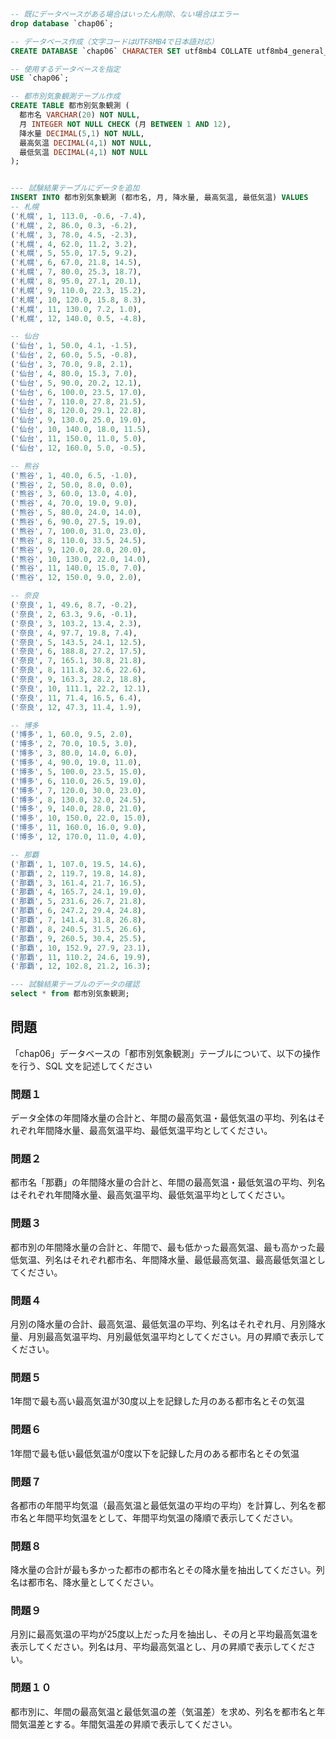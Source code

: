 ```sql
-- 既にデータベースがある場合はいったん削除、ない場合はエラー
drop database `chap06`;

-- データベース作成（文字コードはUTF8MB4で日本語対応）
CREATE DATABASE `chap06` CHARACTER SET utf8mb4 COLLATE utf8mb4_general_ci;

-- 使用するデータベースを指定
USE `chap06`;

-- 都市別気象観測テーブル作成
CREATE TABLE 都市別気象観測 (
  都市名 VARCHAR(20) NOT NULL,
  月 INTEGER NOT NULL CHECK (月 BETWEEN 1 AND 12),
  降水量 DECIMAL(5,1) NOT NULL,
  最高気温 DECIMAL(4,1) NOT NULL,
  最低気温 DECIMAL(4,1) NOT NULL
);


--- 試験結果テーブルにデータを追加
INSERT INTO 都市別気象観測 (都市名, 月, 降水量, 最高気温, 最低気温) VALUES
-- 札幌
('札幌', 1, 113.0, -0.6, -7.4),
('札幌', 2, 86.0, 0.3, -6.2),
('札幌', 3, 78.0, 4.5, -2.3),
('札幌', 4, 62.0, 11.2, 3.2),
('札幌', 5, 55.0, 17.5, 9.2),
('札幌', 6, 67.0, 21.8, 14.5),
('札幌', 7, 80.0, 25.3, 18.7),
('札幌', 8, 95.0, 27.1, 20.1),
('札幌', 9, 110.0, 22.3, 15.2),
('札幌', 10, 120.0, 15.8, 8.3),
('札幌', 11, 130.0, 7.2, 1.0),
('札幌', 12, 140.0, 0.5, -4.8),

-- 仙台
('仙台', 1, 50.0, 4.1, -1.5),
('仙台', 2, 60.0, 5.5, -0.8),
('仙台', 3, 70.0, 9.8, 2.1),
('仙台', 4, 80.0, 15.3, 7.0),
('仙台', 5, 90.0, 20.2, 12.1),
('仙台', 6, 100.0, 23.5, 17.0),
('仙台', 7, 110.0, 27.8, 21.5),
('仙台', 8, 120.0, 29.1, 22.8),
('仙台', 9, 130.0, 25.0, 19.0),
('仙台', 10, 140.0, 18.0, 11.5),
('仙台', 11, 150.0, 11.0, 5.0),
('仙台', 12, 160.0, 5.0, -0.5),

-- 熊谷
('熊谷', 1, 40.0, 6.5, -1.0),
('熊谷', 2, 50.0, 8.0, 0.0),
('熊谷', 3, 60.0, 13.0, 4.0),
('熊谷', 4, 70.0, 19.0, 9.0),
('熊谷', 5, 80.0, 24.0, 14.0),
('熊谷', 6, 90.0, 27.5, 19.0),
('熊谷', 7, 100.0, 31.0, 23.0),
('熊谷', 8, 110.0, 33.5, 24.5),
('熊谷', 9, 120.0, 28.0, 20.0),
('熊谷', 10, 130.0, 22.0, 14.0),
('熊谷', 11, 140.0, 15.0, 7.0),
('熊谷', 12, 150.0, 9.0, 2.0),

-- 奈良
('奈良', 1, 49.6, 8.7, -0.2),
('奈良', 2, 63.3, 9.6, -0.1),
('奈良', 3, 103.2, 13.4, 2.3),
('奈良', 4, 97.7, 19.8, 7.4),
('奈良', 5, 143.5, 24.1, 12.5),
('奈良', 6, 188.8, 27.2, 17.5),
('奈良', 7, 165.1, 30.8, 21.8),
('奈良', 8, 111.8, 32.6, 22.6),
('奈良', 9, 163.3, 28.2, 18.8),
('奈良', 10, 111.1, 22.2, 12.1),
('奈良', 11, 71.4, 16.5, 6.4),
('奈良', 12, 47.3, 11.4, 1.9),

-- 博多
('博多', 1, 60.0, 9.5, 2.0),
('博多', 2, 70.0, 10.5, 3.0),
('博多', 3, 80.0, 14.0, 6.0),
('博多', 4, 90.0, 19.0, 11.0),
('博多', 5, 100.0, 23.5, 15.0),
('博多', 6, 110.0, 26.5, 19.0),
('博多', 7, 120.0, 30.0, 23.0),
('博多', 8, 130.0, 32.0, 24.5),
('博多', 9, 140.0, 28.0, 21.0),
('博多', 10, 150.0, 22.0, 15.0),
('博多', 11, 160.0, 16.0, 9.0),
('博多', 12, 170.0, 11.0, 4.0),

-- 那覇
('那覇', 1, 107.0, 19.5, 14.6),
('那覇', 2, 119.7, 19.8, 14.8),
('那覇', 3, 161.4, 21.7, 16.5),
('那覇', 4, 165.7, 24.1, 19.0),
('那覇', 5, 231.6, 26.7, 21.8),
('那覇', 6, 247.2, 29.4, 24.8),
('那覇', 7, 141.4, 31.8, 26.8),
('那覇', 8, 240.5, 31.5, 26.6),
('那覇', 9, 260.5, 30.4, 25.5),
('那覇', 10, 152.9, 27.9, 23.1),
('那覇', 11, 110.2, 24.6, 19.9),
('那覇', 12, 102.8, 21.2, 16.3);

--- 試験結果テーブルのデータの確認
select * from 都市別気象観測;

```

## 問題

「chap06」データベースの「都市別気象観測」テーブルについて、以下の操作を行う、SQL 文を記述してください  
  

### 問題１

データ全体の年間降水量の合計と、年間の最高気温・最低気温の平均、列名はそれぞれ年間降水量、最高気温平均、最低気温平均としてください。

### 問題２

都市名「那覇」の年間降水量の合計と、年間の最高気温・最低気温の平均、列名はそれぞれ年間降水量、最高気温平均、最低気温平均としてください。

### 問題３

都市別の年間降水量の合計と、年間で、最も低かった最高気温、最も高かった最低気温、列名はそれぞれ都市名、年間降水量、最低最高気温、最高最低気温としてください。

### 問題４

月別の降水量の合計、最高気温、最低気温の平均、列名はそれぞれ月、月別降水量、月別最高気温平均、月別最低気温平均としてください。月の昇順で表示してください。

### 問題５

1年間で最も高い最高気温が30度以上を記録した月のある都市名とその気温

### 問題６

1年間で最も低い最低気温が0度以下を記録した月のある都市名とその気温


### 問題７

各都市の年間平均気温（最高気温と最低気温の平均の平均）を計算し、列名を都市名と年間平均気温をとして、年間平均気温の降順で表示してください。

### 問題８

降水量の合計が最も多かった都市の都市名とその降水量を抽出してください。列名は都市名、降水量としてください。


### 問題９

月別に最高気温の平均が25度以上だった月を抽出し、その月と平均最高気温を表示してください。列名は月、平均最高気温とし、月の昇順で表示してください。

### 問題１０

都市別に、年間の最高気温と最低気温の差（気温差）を求め、列名を都市名と年間気温差とする。年間気温差の昇順で表示してください。